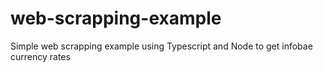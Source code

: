 # web-scrapping-example
Simple web scrapping example using Typescript and Node to get infobae currency rates
